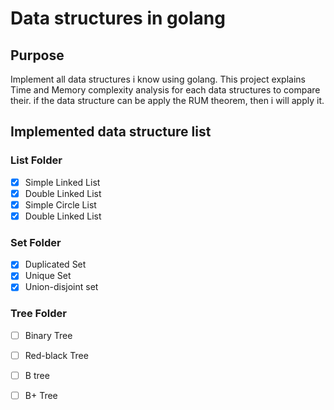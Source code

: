 # Data structures in golang
## Purpose
Implement all data structures i know using golang. This project explains Time and Memory complexity analysis for each data structures to compare their.
if the data structure can be apply the RUM theorem, then i will apply it.

## Implemented data structure list
### List Folder
- [x] Simple Linked List
- [X] Double Linked List
- [X] Simple Circle List
- [X] Double Linked List

### Set Folder
- [X] Duplicated Set
- [X] Unique Set
- [X] Union-disjoint set

### Tree Folder
- [ ] Binary Tree
- [ ] Red-black Tree
- [ ] B tree
- [ ] B+ Tree

